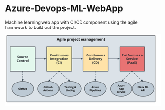 # Azure-Devops-ML-WebApp
Machine learning web app with CI/CD component using the agile framework to build out the project.



![intro](./images/project_framework.PNG )

